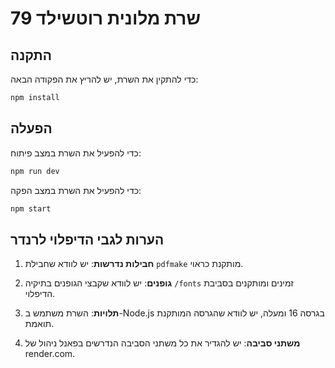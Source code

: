 # שרת מלונית רוטשילד 79

## התקנה

כדי להתקין את השרת, יש להריץ את הפקודה הבאה:

```bash
npm install
```

## הפעלה

כדי להפעיל את השרת במצב פיתוח:

```bash
npm run dev
```

כדי להפעיל את השרת במצב הפקה:

```bash
npm start
```

## הערות לגבי הדיפלוי לרנדר

1. **חבילות נדרשות**: יש לוודא שחבילת `pdfmake` מותקנת כראוי.

2. **גופנים**: יש לוודא שקבצי הגופנים בתיקיה `/fonts` זמינים ומותקנים בסביבת הדיפלוי.

3. **תלויות**: השרת משתמש ב-Node.js בגרסה 16 ומעלה, יש לוודא שהגרסה המותקנת תואמת.

4. **משתני סביבה**: יש להגדיר את כל משתני הסביבה הנדרשים בפאנל ניהול של render.com. 
